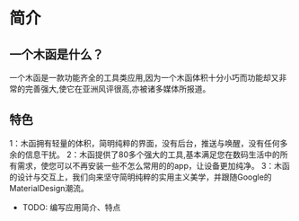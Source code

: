 # 简介

## 一个木函是什么？
一个木函是一款功能齐全的工具类应用,因为一个木函体积十分小巧而功能却又非常的完善强大,使它在亚洲风评很高,亦被诸多媒体所报道。

## 特色
1：木函拥有轻量的体积，简明纯粹的界面，没有后台，推送与唤醒，没有任何多余的信息干扰。
2：木函提供了80多个强大的工具,基本满足您在数码生活中的所有需求，使您可以不再安装一些不怎么常用的的app，让设备更加纯净。
3：木函的设计与交互上，我们向来坚守简明纯粹的实用主义美学，并跟随Google的MaterialDesign潮流。

- TODO: 编写应用简介、特点